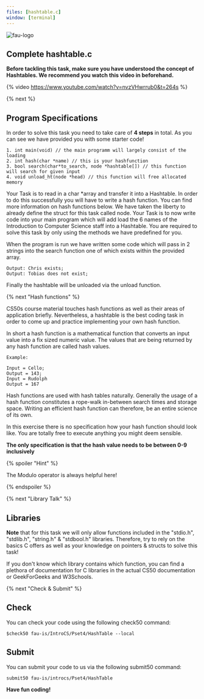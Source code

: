 ```yaml
---
files: [hashtable.c]
window: [terminal]
---
```

![fau-logo](https://introcs.is.rw.fau.de/img/logos/ReWi_logo.png)

## Complete hashtable.c

**Before tackling this task, make sure you have understood the concept of Hashtables.
We recommend you watch this video in beforehand.**

{% video https://www.youtube.com/watch?v=nvzVHwrrub0&t=264s %}

{% next %}

## Program Specifications

In order to solve this task you need to take care of **4 steps** in total. As you can see we have provided
you with some starter code! 

~~~
1. int main(void) // the main programm will largely consist of the loading
2. int hash(char *name) // this is your hashfunction
3. bool search(char*to_search, node *hashtable[]) // this function will search for given input
4. void unload_ht(node *head) // this function will free allocated memory
~~~

Your Task is to read in a char *array and transfer it into a Hashtable. In order
to do this successfully you will have to write a hash function. You can find more information on
hash functions below. 
We have taken the liberty to already define the struct for this task called node. 
Your Task is to now write code into your main program which will add load
the 6 names of the Introduction to Computer Science staff into a Hashtable. 
You are required to solve this task by only using the methods we have predefined for you.

When the program is run we have written some code which will pass in 2 strings into the
search function one of which exists within the provided array.
~~~
Output: Chris exists;
Output: Tobias does not exist;
~~~

Finally the hashtable will be unloaded via the unload function.

{% next "Hash functions" %}

CS50s course material touches hash functions as well as their areas of application briefly.
Nevertheless, a hashtable is the best coding task in order to come up and practice implementing
your own hash function.

In short a hash function is a mathematical function that converts an input value into a fix sized
numeric value. The values that are being returned by any hash function are called hash values. 
~~~
Example:

Input = Cello;
Output = 143;
Input = Rudolph
Output = 167
~~~

Hash functions are used with hash tables naturally. Generally the usage of a hash function constitutes a
rope-walk in-between search times and storage space. Writing an efficient hash function can therefore, 
be an entire science of its own. 

In this exercise there is no specification how your hash function should look like. You are totally free
to execute anything you might deem sensible.

**The only specification is that the hash value needs to be between 0-9 inclusively**

{% spoiler "Hint" %}

The Modulo operator is always helpful here!
 
{% endspoiler %}


{% next "Library Talk" %}

## Libraries

**Note** that for this task we will only allow functions included in the "stdio.h", "stdlib.h", "string.h" & "stdbool.h" 
libraries. Therefore, try to rely on the basics C offers as well as your knowledge on pointers & structs 
to solve this task!

If you don't know which library contains which function, you can find a plethora of documentation for C libraries 
in the actual CS50 documentation or GeekForGeeks and W3Schools.

{% next "Check & Submit" %}

## Check 

You can check your code using the following check50 command:

~~~
$check50 fau-is/IntroCS/Pset4/HashTable --local
~~~

## Submit

You can submit your code to us via the following submit50 command:

~~~
submit50 fau-is/introcs/Pset4/HashTable
~~~

**Have fun coding!**
